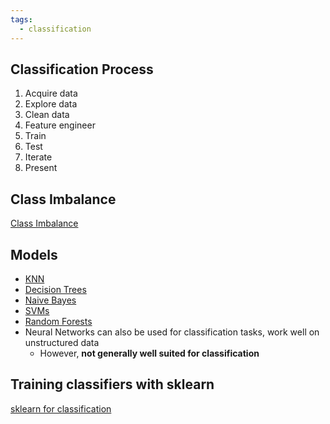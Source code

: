 ```yaml
---
tags:
  - classification
---
```


## Classification Process

1. Acquire data
2. Explore data
3. Clean data
4. Feature engineer
5. Train
6. Test
7. Iterate
8. Present

## Class Imbalance

[Class Imbalance](Class%20Imbalance.md)

## Models

- [KNN](KNN.md)
- [Decision Trees](Decision%20Trees.md)
- [Naive Bayes](Naive%20Bayes.md)
- [SVMs](SVMs.md)
- [Random Forests](Random%20Forests.md)
- Neural Networks can also be used for classification tasks, work well on unstructured data
	- However, **not generally well suited for classification**

## Training classifiers with sklearn

[sklearn for classification](sklearn%20for%20classification.md)